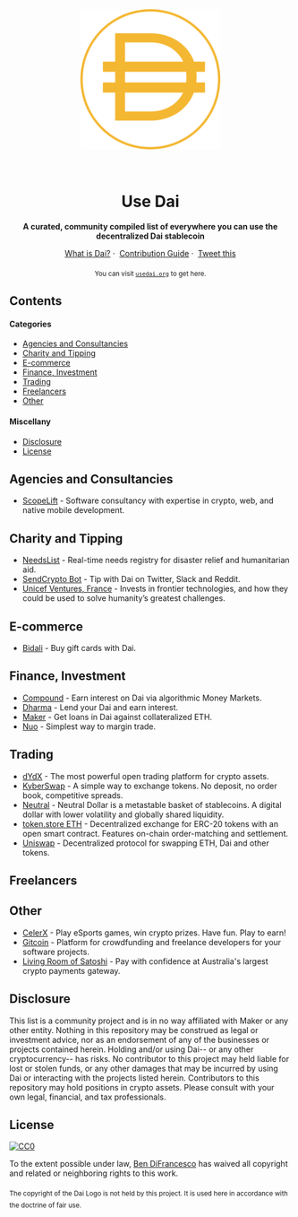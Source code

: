 <div align="center">
	<img width="250" height="250" src="media/dai-logo.svg" alt="Dai Logo">
	<br>
	<br>
	<br>
</div>

<h1 align="center">Use Dai</h1>

<p align="center">
	<b>A curated, community compiled list of everywhere you can use the decentralized Dai stablecoin</b>
</p>

<p align="center">
	<a href="https://makerdao.com/en/dai">What is Dai?</a>&nbsp;·&nbsp;
	<a href="CONTRIBUTING.md">Contribution Guide</a>&nbsp;·&nbsp;
	<a href="https://twitter.com/intent/tweet?text=Checkout%20usedai.org%2C%20a%20community%20compiled%20list%20of%20everywhere%20you%20can%20use%20the%20decentralized%20%24DAI%20stablecoin">Tweet this</a>
</p>

<p align="center">
<sub>You can visit <a href="http://usedai.org"><code>usedai.org</code></a> to get here.</sub>
</p>

## Contents

#### Categories

* [Agencies and Consultancies](#agencies-and-consultancies)
* [Charity and Tipping](#charity-and-tipping)
* [E-commerce](#e-commerce)
* [Finance, Investment](#finance-investment)
* [Trading](#trading)
* [Freelancers](#freelancers)
* [Other](#other)

#### Miscellany

* [Disclosure](#disclosure)
* [License](#license)

## Agencies and Consultancies

* [ScopeLift](https://www.scopelift.co/) - Software consultancy with expertise in crypto, web, and native mobile development.

## Charity and Tipping

* [NeedsList](https://needslist.co/donate) - Real-time needs registry for disaster relief and humanitarian aid.
* [SendCrypto Bot](https://sendcryptobot.io/) - Tip with Dai on Twitter, Slack and Reddit.
* [Unicef Ventures, France](https://lp.unicef.fr/donate-dai/) - Invests in frontier technologies, and how they could be used to solve humanity’s greatest challenges.

## E-commerce

* [Bidali](https://giftcards.bidali.com/buy-giftcards-with-dai/) - Buy gift cards with Dai.

## Finance, Investment

* [Compound](https://compound.finance/) - Earn interest on Dai via algorithmic Money Markets.
* [Dharma](https://www.dharma.io) - Lend your Dai and earn interest.
* [Maker](https://cdp.makerdao.com/) - Get loans in Dai against collateralized ETH.
* [Nuo](https://app.nuo.network/) - Simplest way to margin trade.

## Trading

* [dYdX](https://trade.dydx.exchange/) - The most powerful open trading platform for crypto assets.
* [KyberSwap](https://kyberswap.com/) - A simple way to exchange tokens. No deposit, no order book, competitive spreads.
* [Neutral](https://dapp.neutralproject.com/) - Neutral Dollar is a metastable basket of stablecoins. A digital dollar with lower volatility and globally shared liquidity.
* [token.store ETH](https://token.store/) - Decentralized exchange for ERC-20 tokens with an open smart contract. Features on-chain order-matching and settlement.
* [Uniswap](https://uniswap.io/) - Decentralized protocol for swapping ETH, Dai and other tokens.

## Freelancers

## Other

* [CelerX](https://celerx.app/) - Play eSports games, win crypto prizes. Have fun. Play to earn!
* [Gitcoin](https://gitcoin.co/) - Platform for crowdfunding and freelance developers for your software projects.
* [Living Room of Satoshi](https://www.livingroomofsatoshi.com/) - Pay with confidence at Australia's largest crypto payments gateway.


## Disclosure

This list is a community project and is in no way affiliated with Maker or any other entity. Nothing in this repository may be construed as legal or investment advice, nor as an endorsement of any of the businesses or projects contained herein. Holding and/or using Dai-- or any other cryptocurrency-- has risks. No contributor to this project may held liable for lost or stolen funds, or any other damages that may be incurred by using Dai or interacting with the projects listed herein. Contributors to this repository may hold positions in crypto assets. Please consult with your own legal, financial, and tax professionals.

## License

[![CC0](http://mirrors.creativecommons.org/presskit/buttons/88x31/svg/cc-zero.svg)](https://creativecommons.org/publicdomain/zero/1.0/)

To the extent possible under law, [Ben DiFrancesco](https://twitter.com/bendifrancesco) has waived all copyright and related or neighboring rights to this work.

<sub>The copyright of the Dai Logo is not held by this project. It is used here in accordance with the doctrine of fair use.</sub>